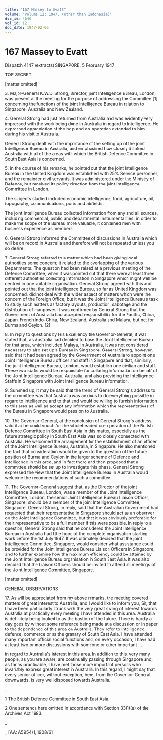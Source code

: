 ```yaml
---
title: "167 Massey to Evatt"
volume: "Volume 12: 1947, (other than Indonesia)"
doc_id: 4849
vol_id: 12
doc_date: 1947-02-05
---
```


# 167 Massey to Evatt

Dispatch 4147 (extracts) SINGAPORE, 5 February 1947

TOP SECRET

[matter omitted]

3\. Major-General K.W.D. Strong, Director, joint Intelligence Bureau, London, was present at the meeting for the purpose of addressing the Committee [1] concerning the functions of the joint Intelligence Bureau in relation to Singapore, Australia and New Zealand.

4\. General Strong had just returned from Australia and was evidently very impressed with the work being done in Australia in regard to Intelligence. He expressed appreciation of the help and co-operation extended to him during his visit to Australia.

General Strong dealt with the importance of the setting up of the joint Intelligence Bureau in Australia, and emphasised how closely it linked Australia with all of the areas with which the British Defence Committee in South East Asia is concerned.

5\. in the course of his remarks, he pointed out that the joint Intelligence Bureau in the United Kingdom was established with 25% Service personnel, and the remainder civil servants. It was administered under the Ministry of Defence, but received its policy direction from the joint Intelligence Committee in London.

The subjects studied included economic intelligence, food, agriculture, oil, topography, communications, ports and airfields.

The joint Intelligence Bureau collected information from any and all sources, including commercial, public and departmental instrumentalities. in order to make the scope of the Bureau more valuable, it contained men with business experience as members.

6\. General Strong informed the Committee of discussions in Australia which will be on record in Australia and therefore will not be repeated unless you so desire.

7\. General Strong referred to a matter which had been giving local authorities some concern; it related to the overlapping of the various Departments. The question had been raised at a previous meeting of the Defence Committee, when it was pointed out that there were at least three different authorities collecting information in Singapore which might well be centred in one suitable organisation. General Strong agreed with this and pointed out that the joint Intelligence Bureau, so far as United Kingdom was concerned, did not deal with the wider aspect of matters which were the concern of the Foreign Office, but it was the Joint Intelligence Bureau's task to study such matters as factory layouts, production, sabotage and the distribution of manpower. It was confirmed by General Strong that the Government of Australia had accepted responsibility for the Pacific, China, Japan, French Indo-China, New Zealand, Australia and Malaya, but not for Burma and Ceylon. [2]

8\. In reply to questions by His Excellency the Governor-General, it was stated that, as Australia had decided to base the Joint Intelligence Bureau for that area, which included Malaya, in Australia, it was not considered necessary to also set up a Bureau in Singapore. General Strong, however, said that it had been agreed by the Government of Australia to appoint one Joint Intelligence Bureau officer and staff in Singapore and that, similarly, the joint Intelligence Bureau, London, would establish one civilian and staff. These two staffs would be responsible for collating information on behalf of the Joint Intelligence Bureau, Australia, and also providing the Intelligence Staffs in Singapore with Joint Intelligence Bureau information.

9\. Summed up, it may be said that the trend of General Strong's address to the committee was that Australia was anxious to do everything possible in regard to intelligence and to that end would be willing to furnish information to this area as well as accept any information which the representatives of the Bureau in Singapore would pass on to Australia.

10\. The Governor-General, at the conclusion of General Strong's address, said that he could vouch for the wholehearted co- operation of the British Defence Committee in South East Asia in this matter, especially as the future strategic policy in South East Asia was so closely connected with Australia. He welcomed the arrangement for the establishment of an officer of the Joint Intelligence Bureau, Australia, in Singapore. He also mentioned the fact that consideration would be given to the question of the future position of Burma and Ceylon in the larger scheme of Defence and Intelligence in this area, and in fact there and then proposed that a committee should be set up to investigate this phase. General Strong expressed the view that the Joint Intelligence Bureau in Australia would welcome the recommendations of such a committee.

11\. The Governor-General suggest that, as the Director of the joint Intelligence Bureau, London, was a member of the Joint Intelligence Committee, London, the senior Joint Intelligence Bureau Liaison Officer, Singapore, should be a member of the joint Intelligence Committee, Singapore. General Strong, in reply, said that the Australian Government had requested that their representative in Singapore should act as an observer on the Joint Intelligence Committee, but that it was obviously preferable for their representative to be a full member if this were possible. In reply to a question, General Strong said that he considered the Joint Intelligence Bureau in Australia had little hope of the complete organisation starting work before the 1st July 1947. It was ultimately decided that the joint Intelligence Committee, Singapore, would consider what assistance could be provided for the Joint Intelligence Bureau Liaison Officers in Singapore, and to further examine how the maximum efficiency could be attained by the Joint Intelligence Bureau organisation in South East Asia. It was also decided that the Liaison Officers should be invited to attend all meetings of the Joint Intelligence Committee, Singapore.

[matter omitted]

GENERAL OBSERVATIONS

17\. As will be appreciated from my above remarks, the meeting covered matters of great interest to Australia, and I would like to inform you, Sir, that I have been particularly struck with the very great swing of interest towards Australia at practically every meeting I have attended in this area. Australia is definitely being looked to as the bastion of the future. There is hardly a day goes by without some reference being made at a discussion or in paper to the dependence of this area on Australia. They refer to intelligence, defence, commerce or as the granary of South East Asia. I have attended many important official social functions and, on every occasion, I have had at least two or more discussions with someone or other important ...

in regard to Australia's interest in this area. In addition to this, very many people, as you are aware, are continually passing through Singapore and, as far as practicable, I have met those more important persons who invariably express great interest in Australia. In this regard, I might say that every senior officer, without exception, here, from the Governor-General downwards, is very well disposed towards Australia.

_

1 The British Defence Committee in South East Asia.

2 One sentence here omitted in accordance with Section 33(1)(a) of the Archives Act 1983.

_

_ [AA: A5954/1, 1908/6]_
